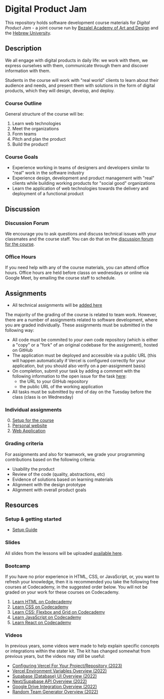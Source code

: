 # Digital Product Jam

This repository holds software development course materials for _Digital Product
Jam_ - a joint course run by
[Bezalel Academy of Art and Design](https://www.bezalel.ac.il/en) and the
[Hebrew University](https://www.google.com/search?client=safari&rls=en&q=hebrew+universoity&ie=UTF-8&oe=UTF-8).

## Description

We all engage with digital products in daily life: we work with them, we express
ourselves with them, communicate through them and discover information with
them.

Students in the course will work with "real world" clients to learn about their
audience and needs, and present them with solutions in the form of digital
products, which they will design, develop, and deploy.

### Course Outline

General structure of the course will be:

1. Learn web technologies
2. Meet the organizations
3. Form teams
4. Pitch and plan the product
5. Build the product!

### Course Goals

- Experience working in teams of designers and developers similar to "real" work
  in the software industry
- Experience design, development and product management with "real" clients
  while building working products for "social good" organizations
- Learn the application of web technologies towards the delivery and deployment
  of a functional product

## Discussion

### Discussion Forum

We encourage you to ask questions and discuss technical issues with your
classmates and the course staff. You can do that on the
[discussion forum for the course](https://github.com/product-jam-2025/course/discussions).

### Office Hours

If you need help with any of the course materials, you can attend office hours.
Office hours are held before classs on wednesdays or online via Google Meet, by
emailing the course staff to schedule.

## Assignments

- All technical assignments will be
  [added here](https://github.com/product-jam-2025/course/tree/main/assignments)

The majority of the grading of the course is related to team work. However,
there are a number of assignments related to software development, where you are
graded individually. These assignments must be submitted in the following way:

- All code must be commited to _your own_ code repository (which is either a
  "copy" or a "fork" of an original codebase for the assignment), hosted on
  GitHub
- The application must be deployed and accessible via a public URL (this will
  happen automatically if Vercel is configured correctly for your application,
  but you should also verify on a per-assignment basis)
- On completion, submit your task by adding a comment with the following
  information to the open issue for the task
  [here](https://github.com/product-jam-2025/course/issues):
  - the URL to your GitHub repository
  - the public URL of the working application
- All tasks must be submitted by end of day on the Tuesday before the class
  (class is on Wednesday)

### Individual assignments

0. [Setup for the course](https://github.com/product-jam-2025/course/tree/main/assignments/00.md)
1. [Personal website](https://github.com/product-jam-2025/course/tree/main/assignments/01.md)
2. [Web Application](https://github.com/product-jam-2025/course/tree/main/assignments/02.md)
<!--

### Group assignments

3. [Technical requirements document](https://github.com/product-jam-2025/course/tree/main/assignments/03.md)
4. [Implement one end to end functional flow](https://github.com/product-jam-2025/course/tree/main/assignments/04.md)
5. [Implement a screen to wireframes](https://github.com/product-jam-2025/course/tree/main/assignments/05.md)
6. [Implement a screen to final design](https://github.com/product-jam-2025/course/tree/main/assignments/06.md)
   -->

### Grading criteria

For assignments and also for teamwork, we grade your programming contributions
based on the following criteria:

- Usability the product
- Review of the code (quality, abstractions, etc)
- Evidence of solutions based on learning materials
- Alignment with the design prototype
- Alignment with overall product goals

## Resources

### Setup & getting started

- [Setup Guide](assignments/00.md)

### Slides

All slides from the lessons will be uploaded
[available here](https://docs.google.com/presentation/d/1j6IOOPr7oZ_GHTBKe0tqeDygZihZNUB8D4SXXOksUOo/edit?usp=sharing).

### Bootcamp

If you have no prior experience in HTML, CSS, or JavaScript, or, you want to
refresh your knowledge, then it is recommended you take the following free
courses at Codecademy, in the suggested order below. You will not be graded on
your work for these courses on Codecademy.

1. [Learn HTML on Codecademy](https://www.codecademy.com/learn/learn-html)
2. [Learn CSS on Codecademy](https://www.codecademy.com/learn/learn-css)
3. [Learn CSS: Flexbox and Grid on Codecademy](https://www.codecademy.com/learn/learn-css-flexbox-and-grid)
4. [Learn JavaScript on Codecademy](https://www.codecademy.com/learn/introduction-to-javascript)
5. [Learn React on Codecademy](https://www.codecademy.com/learn/react-101)

### Videos

In previous years, some videos were made to help explain specific concepts or
integrations within the stater kit. The kit has changed somewhat from previous
years, but the videos may still be useful:

- [Configuring Vercel For Your Project/Repository (2023)](https://youtu.be/wBDSPLGXgok)
- [Vercel Environment Variables Overview (2022)](https://youtu.be/qHtbwt_Tk6Y)
- [Supabase (Database) UI Overview (2022)](https://youtu.be/idNq2M7EhZs)
- [Next/Supabase API Overview (2022)](https://youtu.be/N4Oc7OMuBqw)
- [Google Drive Integration Overview (2022)](https://youtu.be/4RjImTNU2ZA)
- [Random Team Generator Overview (2022)](https://youtu.be/Kxd6vByPQIw)
